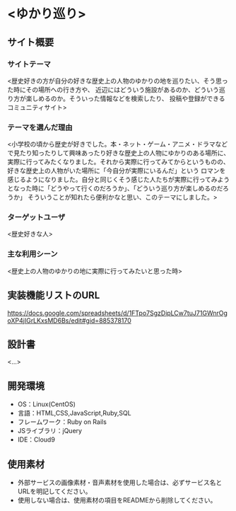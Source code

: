 # <ゆかり巡り>

## サイト概要
### サイトテーマ
<歴史好きの方が自分の好きな歴史上の人物のゆかりの地を巡りたい、そう思った時にその場所への行き方や、
近辺にはどういう施設があるのか、どういう巡り方が楽しめるのか。そういった情報などを検索したり、
投稿や登録ができるコミュニティサイト>

### テーマを選んだ理由
<小学校の頃から歴史が好きでした。本・ネット・ゲーム・アニメ・ドラマなどで見たり知ったりして興味あったり好きな歴史上の人物にゆかりのある場所に、
実際に行ってみたくなりました。それから実際に行ってみてからというものの、好きな歴史上の人物がいた場所に「今自分が実際にいるんだ」という
ロマンを感じるようになりました。自分と同じくそう感じた人たちが実際に行ってみようとなった時に「どうやって行くのだろうか」、「どういう巡り方が楽しめるのだろうか」
そういうことが知れたら便利かなと思い、このテーマにしました。>

### ターゲットユーザ
<歴史好きな人>

### 主な利用シーン
<歴史上の人物のゆかりの地に実際に行ってみたいと思った時>

## 実装機能リストのURL
<https://docs.google.com/spreadsheets/d/1FTpo7SgzDipLCw7tuJ71GWnrOgoXP4jIGrLKxsMD6Bs/edit#gid=885378170>

## 設計書
<...>

## 開発環境
- OS：Linux(CentOS)
- 言語：HTML,CSS,JavaScript,Ruby,SQL
- フレームワーク：Ruby on Rails
- JSライブラリ：jQuery
- IDE：Cloud9

## 使用素材
- 外部サービスの画像素材・音声素材を使用した場合は、必ずサービス名とURLを明記してください。
- 使用しない場合は、使用素材の項目をREADMEから削除してください。